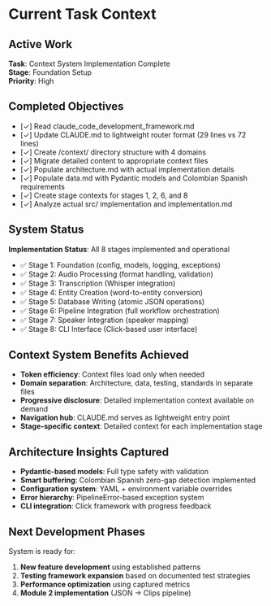 # Current Task Context

## Active Work
**Task**: Context System Implementation Complete  
**Stage**: Foundation Setup  
**Priority**: High  

## Completed Objectives
- [✓] Read claude_code_development_framework.md
- [✓] Update CLAUDE.md to lightweight router format (29 lines vs 72 lines)
- [✓] Create /context/ directory structure with 4 domains
- [✓] Migrate detailed content to appropriate context files
- [✓] Populate architecture.md with actual implementation details  
- [✓] Populate data.md with Pydantic models and Colombian Spanish requirements
- [✓] Create stage contexts for stages 1, 2, 6, and 8
- [✓] Analyze actual src/ implementation and implementation.md

## System Status
**Implementation Status**: All 8 stages implemented and operational
- ✅ Stage 1: Foundation (config, models, logging, exceptions)
- ✅ Stage 2: Audio Processing (format handling, validation)  
- ✅ Stage 3: Transcription (Whisper integration)
- ✅ Stage 4: Entity Creation (word-to-entity conversion)
- ✅ Stage 5: Database Writing (atomic JSON operations)
- ✅ Stage 6: Pipeline Integration (full workflow orchestration)
- ✅ Stage 7: Speaker Integration (speaker mapping)
- ✅ Stage 8: CLI Interface (Click-based user interface)

## Context System Benefits Achieved
- **Token efficiency**: Context files load only when needed
- **Domain separation**: Architecture, data, testing, standards in separate files
- **Progressive disclosure**: Detailed implementation context available on demand
- **Navigation hub**: CLAUDE.md serves as lightweight entry point
- **Stage-specific context**: Detailed context for each implementation stage

## Architecture Insights Captured
- **Pydantic-based models**: Full type safety with validation
- **Smart buffering**: Colombian Spanish zero-gap detection implemented
- **Configuration system**: YAML + environment variable overrides
- **Error hierarchy**: PipelineError-based exception system
- **CLI integration**: Click framework with progress feedback

## Next Development Phases
System is ready for:
1. **New feature development** using established patterns
2. **Testing framework expansion** based on documented test strategies  
3. **Performance optimization** using captured metrics
4. **Module 2 implementation** (JSON → Clips pipeline)